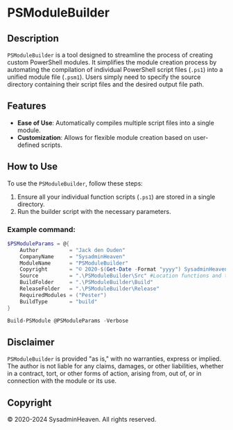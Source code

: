 
# PSModuleBuilder

## Description
`PSModuleBuilder` is a tool designed to streamline the process of creating custom PowerShell modules. It simplifies the module creation process by automating the compilation of individual PowerShell script files (`.ps1`) into a unified module file (`.psm1`). Users simply need to specify the source directory containing their script files and the desired output file path.

## Features
- **Ease of Use**: Automatically compiles multiple script files into a single module.
- **Customization**: Allows for flexible module creation based on user-defined scripts.

## How to Use
To use the `PSModuleBuilder`, follow these steps:
1. Ensure all your individual function scripts (`.ps1`) are stored in a single directory.
2. Run the builder script with the necessary parameters.

### Example command:
```powershell
$PSModuleParams = @{
    Author          = "Jack den Ouden"
    CompanyName     = "SysadminHeaven"
    ModuleName      = "PSModuleBuilder"
    Copyright       = "© 2020-$(Get-Date -Format "yyyy") SysadminHeaven. All rights reserved."
    Source          = ".\PSModuleBuilder\Src" #Location functions and tests
    BuildFolder     = ".\PSModuleBuilder\Build"
    ReleaseFolder   = ".\PSModuleBuilder\Release"
    RequiredModules = ("Pester")
    BuildType       = "build"
}

Build-PSModule @PSModuleParams -Verbose 
```

## Disclaimer
`PSModuleBuilder` is provided "as is," with no warranties, express or implied. The author is not liable for any claims, damages, or other liabilities, whether in a contract, tort, or other forms of action, arising from, out of, or in connection with the module or its use.

## Copyright
© 2020-2024 SysadminHeaven. All rights reserved.

